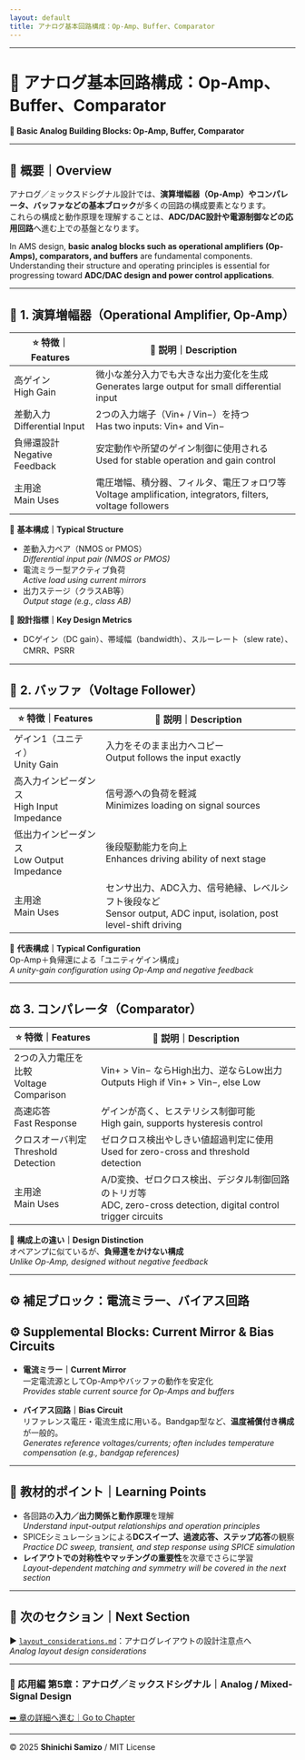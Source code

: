 ```yaml
---
layout: default
title: アナログ基本回路構成：Op-Amp、Buffer、Comparator
---
```


---

# 🔧 アナログ基本回路構成：Op-Amp、Buffer、Comparator  
**🔧 Basic Analog Building Blocks: Op-Amp, Buffer, Comparator**

---

## 📘 概要｜Overview

アナログ／ミックスドシグナル設計では、**演算増幅器（Op-Amp）やコンパレータ、バッファなどの基本ブロック**が多くの回路の構成要素となります。  
これらの構成と動作原理を理解することは、**ADC/DAC設計や電源制御などの応用回路**へ進む上での基盤となります。

In AMS design, **basic analog blocks such as operational amplifiers (Op-Amps), comparators, and buffers** are fundamental components.  
Understanding their structure and operating principles is essential for progressing toward **ADC/DAC design and power control applications**.

---

## 🧪 1. 演算増幅器（Operational Amplifier, Op-Amp）

| ⭐ **特徴｜Features** | 📘 **説明｜Description** |
|----------------------|-------------------------|
| 高ゲイン<br>High Gain | 微小な差分入力でも大きな出力変化を生成<br>Generates large output for small differential input |
| 差動入力<br>Differential Input | 2つの入力端子（Vin+ / Vin−）を持つ<br>Has two inputs: Vin+ and Vin− |
| 負帰還設計<br>Negative Feedback | 安定動作や所望のゲイン制御に使用される<br>Used for stable operation and gain control |
| 主用途<br>Main Uses | 電圧増幅、積分器、フィルタ、電圧フォロワ等<br>Voltage amplification, integrators, filters, voltage followers |

📌 **基本構成｜Typical Structure**  
- 差動入力ペア（NMOS or PMOS）  
  *Differential input pair (NMOS or PMOS)*  
- 電流ミラー型アクティブ負荷  
  *Active load using current mirrors*  
- 出力ステージ（クラスAB等）  
  *Output stage (e.g., class AB)*

📎 **設計指標｜Key Design Metrics**  
- DCゲイン（DC gain）、帯域幅（bandwidth）、スルーレート（slew rate）、CMRR、PSRR

---

## 🔁 2. バッファ（Voltage Follower）

| ⭐ **特徴｜Features** | 📘 **説明｜Description** |
|----------------------|--------------------------|
| ゲイン1（ユニティ）<br>Unity Gain | 入力をそのまま出力へコピー<br>Output follows the input exactly |
| 高入力インピーダンス<br>High Input Impedance | 信号源への負荷を軽減<br>Minimizes loading on signal sources |
| 低出力インピーダンス<br>Low Output Impedance | 後段駆動能力を向上<br>Enhances driving ability of next stage |
| 主用途<br>Main Uses | センサ出力、ADC入力、信号絶縁、レベルシフト後段など<br>Sensor output, ADC input, isolation, post level-shift driving |

📎 **代表構成｜Typical Configuration**  
Op-Amp＋負帰還による「ユニティゲイン構成」  
*A unity-gain configuration using Op-Amp and negative feedback*

---

## ⚖️ 3. コンパレータ（Comparator）

| ⭐ **特徴｜Features** | 📘 **説明｜Description** |
|----------------------|--------------------------|
| 2つの入力電圧を比較<br>Voltage Comparison | Vin+ > Vin− ならHigh出力、逆ならLow出力<br>Outputs High if Vin+ > Vin−, else Low |
| 高速応答<br>Fast Response | ゲインが高く、ヒステリシス制御可能<br>High gain, supports hysteresis control |
| クロスオーバ判定<br>Threshold Detection | ゼロクロス検出やしきい値超過判定に使用<br>Used for zero-cross and threshold detection |
| 主用途<br>Main Uses | A/D変換、ゼロクロス検出、デジタル制御回路のトリガ等<br>ADC, zero-cross detection, digital control trigger circuits |

📎 **構成上の違い｜Design Distinction**  
オペアンプに似ているが、**負帰還をかけない構成**  
*Unlike Op-Amp, designed without negative feedback*

---

## ⚙️ 補足ブロック：電流ミラー、バイアス回路  
## ⚙️ Supplemental Blocks: Current Mirror & Bias Circuits

- **電流ミラー｜Current Mirror**  
  一定電流源としてOp-Ampやバッファの動作を安定化  
  *Provides stable current source for Op-Amps and buffers*

- **バイアス回路｜Bias Circuit**  
  リファレンス電圧・電流生成に用いる。Bandgap型など、**温度補償付き構成**が一般的。  
  *Generates reference voltages/currents; often includes temperature compensation (e.g., bandgap references)*

---

## 🎯 教材的ポイント｜Learning Points

- 各回路の**入力／出力関係と動作原理**を理解  
  *Understand input-output relationships and operation principles*
- SPICEシミュレーションによる**DCスイープ、過渡応答、ステップ応答**の観察  
  *Practice DC sweep, transient, and step response using SPICE simulation*
- **レイアウトでの対称性やマッチングの重要性**を次章でさらに学習  
  *Layout-dependent matching and symmetry will be covered in the next section*

---

## 🔗 次のセクション｜Next Section

▶️ [`layout_considerations.md`](./layout_considerations.md)：アナログレイアウトの設計注意点へ  
*Analog layout design considerations*

---

### 📘 応用編 第5章：アナログ／ミックスドシグナル｜Analog / Mixed-Signal Design  
[➡️ 章の詳細へ進む｜Go to Chapter](./README.md)

---

© 2025 **Shinichi Samizo** / MIT License

